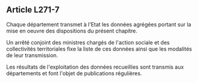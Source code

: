 ## Article L271-7


Chaque département transmet à l'Etat les données agrégées portant sur la mise en oeuvre des dispositions du
présent chapitre.

Un arrêté conjoint des ministres chargés de l'action sociale et des collectivités territoriales fixe la liste de ces
données ainsi que les modalités de leur transmission.

Les résultats de l'exploitation des données recueillies sont transmis aux départements et font l'objet de
publications régulières.

